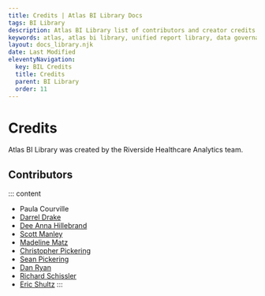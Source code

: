 ```yaml
---
title: Credits | Atlas BI Library Docs
tags: BI Library
description: Atlas BI Library list of contributors and creator credits. Atlas BI Library was created by the Riverside Healthcare Analytics team.
keywords: atlas, atlas bi library, unified report library, data governance, database, credits, contributors
layout: docs_library.njk
date: Last Modified
eleventyNavigation:
  key: BIL Credits
  title: Credits
  parent: BI Library
  order: 11
---
```


# Credits

Atlas BI Library was created by the Riverside Healthcare Analytics team.

## Contributors

::: content
* Paula Courville
* [Darrel Drake](https://www.linkedin.com/in/darrel-drake-57562529)
* [Dee Anna Hillebrand](https://github.com/DHillebrand2016)
* [Scott Manley](https://github.com/Scott-Manley)
* [Madeline Matz](mailto:mmatz@RHC.net)
* [Christopher Pickering](https://github.com/christopherpickering)
* [Sean Pickering](https://github.com/Sean-Pickering)
* [Dan Ryan](https://github.com/danryan1011)
* [Richard Schissler](https://github.com/schiss152)
* [Eric Shultz](https://github.com/eshultz)
:::
